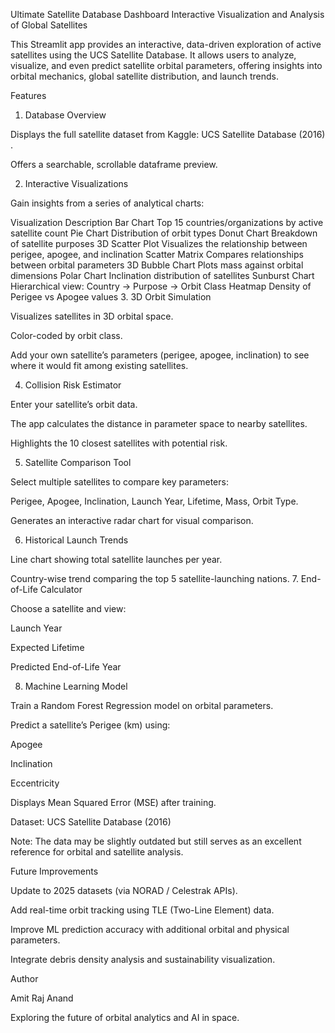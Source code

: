 Ultimate Satellite Database Dashboard
Interactive Visualization and Analysis of Global Satellites

This Streamlit app provides an interactive, data-driven exploration of active satellites using the UCS Satellite Database. It allows users to analyze, visualize, and even predict satellite orbital parameters, offering insights into orbital mechanics, global satellite distribution, and launch trends.

Features
1. Database Overview

Displays the full satellite dataset from Kaggle: UCS Satellite Database (2016)
.

Offers a searchable, scrollable dataframe preview.

2. Interactive Visualizations

Gain insights from a series of analytical charts:

Visualization	Description
Bar Chart	Top 15 countries/organizations by active satellite count
Pie Chart	Distribution of orbit types
Donut Chart	Breakdown of satellite purposes
3D Scatter Plot	Visualizes the relationship between perigee, apogee, and inclination
Scatter Matrix	Compares relationships between orbital parameters
3D Bubble Chart	Plots mass against orbital dimensions
Polar Chart	Inclination distribution of satellites
Sunburst Chart	Hierarchical view: Country → Purpose → Orbit Class
Heatmap	Density of Perigee vs Apogee values
3. 3D Orbit Simulation

Visualizes satellites in 3D orbital space.

Color-coded by orbit class.

Add your own satellite’s parameters (perigee, apogee, inclination) to see where it would fit among existing satellites.

4. Collision Risk Estimator

Enter your satellite’s orbit data.

The app calculates the distance in parameter space to nearby satellites.

Highlights the 10 closest satellites with potential risk.

5. Satellite Comparison Tool

Select multiple satellites to compare key parameters:

Perigee, Apogee, Inclination, Launch Year, Lifetime, Mass, Orbit Type.

Generates an interactive radar chart for visual comparison.

6. Historical Launch Trends

Line chart showing total satellite launches per year.

Country-wise trend comparing the top 5 satellite-launching nations.
7. End-of-Life Calculator

Choose a satellite and view:

Launch Year

Expected Lifetime

Predicted End-of-Life Year

8. Machine Learning Model

Train a Random Forest Regression model on orbital parameters.

Predict a satellite’s Perigee (km) using:

Apogee

Inclination

Eccentricity

Displays Mean Squared Error (MSE) after training.

Dataset: UCS Satellite Database (2016)

Note: The data may be slightly outdated but still serves as an excellent reference for orbital and satellite analysis.

Future Improvements

Update to 2025 datasets (via NORAD / Celestrak APIs).

Add real-time orbit tracking using TLE (Two-Line Element) data.

Improve ML prediction accuracy with additional orbital and physical parameters.

Integrate debris density analysis and sustainability visualization.

Author

Amit Raj Anand

Exploring the future of orbital analytics and AI in space.
